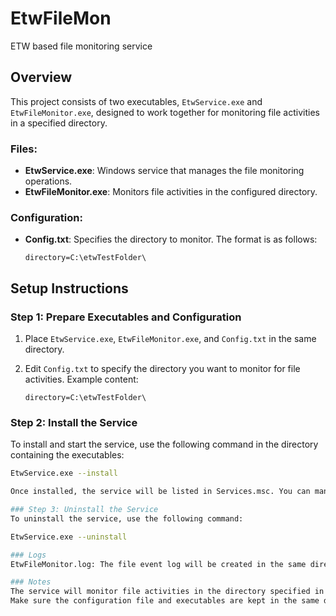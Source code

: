 # EtwFileMon
ETW based file monitoring service

## Overview

This project consists of two executables, `EtwService.exe` and `EtwFileMonitor.exe`, designed to work together for monitoring file activities in a specified directory. 

### Files:
- **EtwService.exe**: Windows service that manages the file monitoring operations.
- **EtwFileMonitor.exe**: Monitors file activities in the configured directory.

### Configuration:
- **Config.txt**: Specifies the directory to monitor. The format is as follows:

    ```
    directory=C:\etwTestFolder\
    ```

## Setup Instructions

### Step 1: Prepare Executables and Configuration
1. Place `EtwService.exe`, `EtwFileMonitor.exe`, and `Config.txt` in the same directory.
2. Edit `Config.txt` to specify the directory you want to monitor for file activities. Example content:

    ```
    directory=C:\etwTestFolder\
    ```

### Step 2: Install the Service
To install and start the service, use the following command in the directory containing the executables:

```bash
EtwService.exe --install

Once installed, the service will be listed in Services.msc. You can manage the service from there as well.

### Step 3: Uninstall the Service
To uninstall the service, use the following command:

EtwService.exe --uninstall

### Logs
EtwFileMonitor.log: The file event log will be created in the same directory as EtwFileMonitor.exe. This log will contain the details of file activities occurring in the monitored directory.

### Notes
The service will monitor file activities in the directory specified in Config.txt.
Make sure the configuration file and executables are kept in the same directory for proper functioning.

